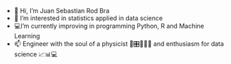 - 👋 Hi, I’m Juan Sebastian Rod Bra
- 👀 I’m interested in statistics applied in data science
- 💻I’m currently improving in programming Python, R and Machine Learning
- 📫 Engineer with the soul of a physicist 🥽🎛️🔧🔧🔧 and enthusiasm for data science 📈📊💻
<!---
JSebR/JSebR is a ✨ special ✨ repository because its `README.md` (this file) appears on your GitHub profile.
You can click the Preview link to take a look at your changes.
--->
